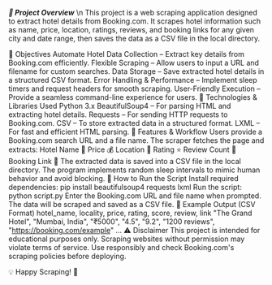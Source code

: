 ***📌 Project Overview*** \n
This project is a web scraping application designed to extract hotel details from Booking.com. It scrapes hotel information such as name, price, location, ratings, reviews, and booking links for any given city and date range, then saves the data as a CSV file in the local directory.

🎯 Objectives
Automate Hotel Data Collection – Extract key details from Booking.com efficiently.
Flexible Scraping – Allow users to input a URL and filename for custom searches.
Data Storage – Save extracted hotel details in a structured CSV format.
Error Handling & Performance – Implement sleep timers and request headers for smooth scraping.
User-Friendly Execution – Provide a seamless command-line experience for users.
🔧 Technologies & Libraries Used
Python 3.x
BeautifulSoup4 – For parsing HTML and extracting hotel details.
Requests – For sending HTTP requests to Booking.com.
CSV – To store extracted data in a structured format.
LXML – For fast and efficient HTML parsing.
📂 Features & Workflow
Users provide a Booking.com search URL and a file name.
The scraper fetches the page and extracts:
Hotel Name 🏨
Price 💰
Location 📍
Rating ⭐
Review Count 📝
Booking Link 🔗
The extracted data is saved into a CSV file in the local directory.
The program implements random sleep intervals to mimic human behavior and avoid blocking.
🚀 How to Run the Script
Install required dependencies:
pip install beautifulsoup4 requests lxml
Run the script:
python script.py
Enter the Booking.com URL and file name when prompted.
The data will be scraped and saved as a CSV file.
📌 Example Output (CSV Format)
hotel_name, locality, price, rating, score, review, link
"The Grand Hotel", "Mumbai, India", "₹5000", "4.5", "9.2", "1200 reviews", "https://booking.com/example"
...
⚠️ Disclaimer
This project is intended for educational purposes only. Scraping websites without permission may violate terms of service. Use responsibly and check Booking.com's scraping policies before deploying.

💡 Happy Scraping! 🚀
